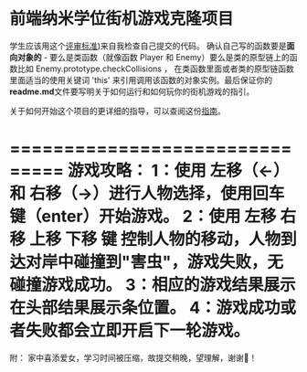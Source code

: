 前端纳米学位街机游戏克隆项目
===============================

学生应该用这个[评审标准](https://review.udacity.com/#!/rubrics/499/view))来自我检查自己提交的代码。 确认自己写的函数要是**面向对象的** -  要么是类函数（就像函数 Player 和 Enemy）要么是类的原型链上的函数比如 Enemy.prototype.checkCollisions ， 在类函数里面或者类的原型链函数里面适当的使用关键词 'this' 来引用调用该函数的对象实例。最后保证你的**readme.md**文件要写明关于如何运行和如何玩你的街机游戏的指引。

关于如何开始这个项目的更详细的指导，可以查阅这份[指南](https://gdgdocs.org/document/d/1v01aScPjSWCCWQLIpFqvg3-vXLH2e8_SZQKC8jNO0Dc/pub?embedded=true)。

===============================
游戏攻略：
1：使用 左移（<-） 和 右移（->）进行人物选择，使用回车键（enter）开始游戏。
2：使用 左移 右移 上移 下移 键 控制人物的移动，人物到达对岸中碰撞到"害虫"，游戏失败，无碰撞游戏成功。
3：相应的游戏结果展示在头部结果展示条位置。
4：游戏成功或者失败都会立即开启下一轮游戏。
===============================
附：
    家中喜添爱女，学习时间被压缩，故提交稍晚，望理解，谢谢🙏！
